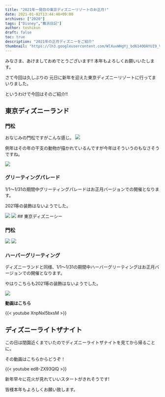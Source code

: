 ```yaml
---
title: "2021年一発目の東京ディズニーリゾートのお正月!"
date: 2021-01-02T13:44:48+09:00
archives: ["2020"]
tags: ["Disney","舞浜日記"]
author: toshikun
draft: false
toc: true
description: "2021年の正月ディズニーをご紹介"
thumbnail: "https://lh3.googleusercontent.com/WlXuvWHgYj_bd614OOAYUI9_VxFRZ_CJjs_5s_skDZ2xhPxusufI6m-tevwBSfBzPGYd5D7tGXlJGK5P8I40S7iNmlKB78DDhljMZWeIZZ36aDuCO6yvbajpLw7qMWCd9bRQaOh2SQ=w1000"
---
```


みなさま、あけましておめでとうございます!!
本年もよろしくお願いいたします。


さて今回は久しぶりの
元日に新年を迎えた東京ディズニーリゾートに行ってまいりました。


というわけで今回はそのご紹介!!


## 東京ディズニーランド

### 門松

おなじみの門松ですがこんな感じ。
<img src="https://lh3.googleusercontent.com/iSC01T4BYRMB1UMKhb03MVUO453zBTINhtAnKxu6kp4SRfb3uVc8AjG0XStehdTYzS6foDYM0sc9dbS3i4L5jhv7YOHW96MoOz-kIdWuE4Lc5NQcT58IreV_CzuNZGDX-eBdFkan0w=w1000" >

例年はその年の干支の動物が描かれているんですが今年はそういうのもなさそうですね。


<img src="https://lh3.googleusercontent.com/TBVo3CzVb9Y1WDLDc1tIwnHxT8eZBDxDEUERHsvigd8XQuwxxlor2acvybm1OO0d4EFQC3yLTCJHDItLbvahn7WbiHQ8Z3HlOHTdTkQlNgg6lSwLQV5J_g5nwm7nBP8lJUvkQojtgA=w850" >

### グリーティングパレード

1/1～1/31の期間中グリーティングパレードはお正月バージョンでの開催となります。

2021等の装飾はないようでした。

<img src="https://lh3.googleusercontent.com/Yp_AKkjocBGycyqHqwKdeq3QOHSvkqGfqMQ5-50RxFxfvvK-xScaekCXwvmLNv4Onsqu9zB8xEofza0UzORYebWuawD-5pVzvxQT_czDszej8tPr6JlSB-tdCkzkTftXQTJC7g9LHQ=w850" >


<img src="https://lh3.googleusercontent.com/--UbifShKI7Pu2iIFRzfD46U7e6S8peeWY7IdsHn7U0BXmoBmvysAetlUMQHDgrVVwltxDL4yy6KtPXbTqGZAHzg-mgjd3eKwMNHopSZY6l-VOEdliNJTZJCAuu86yJ3Lh-7N6B1zg=w850" >
## 東京ディズニーシー

### 門松


<img src="https://lh3.googleusercontent.com/WlXuvWHgYj_bd614OOAYUI9_VxFRZ_CJjs_5s_skDZ2xhPxusufI6m-tevwBSfBzPGYd5D7tGXlJGK5P8I40S7iNmlKB78DDhljMZWeIZZ36aDuCO6yvbajpLw7qMWCd9bRQaOh2SQ=w1000" >



<img src="https://lh3.googleusercontent.com/PMc16qKZhbFzl1K2CwvX-smC6FbBUnHxKhUxV9Zomx3BQo_6ifDAX9tPEt-qV_cbu1SjGjE_6Kj9GAiuvP0OJiRcIKS-YV7UAG3NWlw5JsvrLq4s1BWCJ3SocCks1mHTOmOdVsejLw=w1000" >

### ハーバーグリーティング

ディズニーランドと同様、1/1～1/31の期間中ハーバーグリーティングはお正月バージョンでの開催となります。

やはりこちらも2021等の装飾はないようでした。

<img src="https://lh3.googleusercontent.com/10uRYifmJQ4stlEj7MBeDxcWJD2hfQUmi1IqlowO9TcMnWDoK5XaMC0SR2qbO397hHnVbjYIhmtLoevB57wWxlKdhwZM2jPj_nlAEhi8OagiSk9jXK9Q1Sz5Vy7wgtUkH0Cmi5X2Kg=w1000" >


**動画はこちら**

{{< youtube XnpNxl5bxsM >}}

## ディズニーライトザナイト

この日は閉園近くまでいたのでディズニーライトザナイトを見てから帰ることに。

その動画はこちらからどうぞ！

{{< youtube ed8-ZX93QlQ >}}

新年早々に花火が見れていいスタートがきれそうです!

皆様本年もよろしくお願い致します。